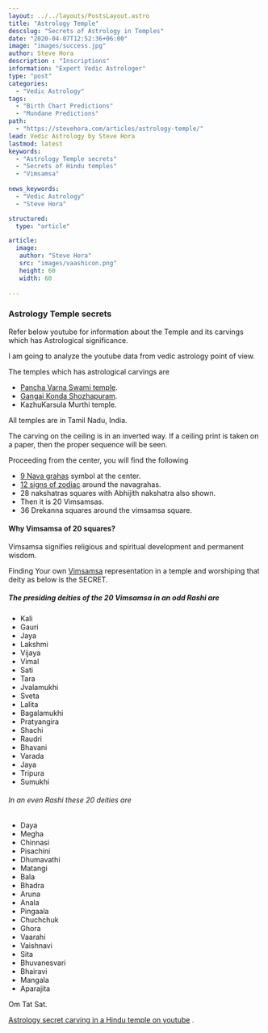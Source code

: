 ```yaml
---
layout: ../../layouts/PostsLayout.astro
title: "Astrology Temple"
descslug: "Secrets of Astrology in Temples"
date: "2020-04-07T12:52:36+06:00"
image: "images/success.jpg"
author: Steve Hora
description : "Inscriptions"
information: "Expert Vedic Astrologer"
type: "post"
categories: 
  - "Vedic Astrology"
tags:
  - "Birth Chart Predictions"
  - "Mundane Predictions"
path:
  - "https://stevehora.com/articles/astrology-temple/"
lead: Vedic Astrology by Steve Hora
lastmod: latest 
keywords:
  - "Astrology Temple secrets"
  - "Secrets of Hindu temples"
  - "Vimsamsa"
  
news_keywords:
  - "Vedic Astrology"
  - "Steve Hora"

structured:
  type: "article"

article:
  image:
   author: "Steve Hora"
   src: "images/vaashicon.png"
   height: 60
   width: 60
  
---
```


### Astrology Temple secrets

Refer below youtube for information about the Temple and its carvings which has
Astrological significance.

I am going to analyze the youtube data from vedic astrology point of view.

The temples which has astrological carvings are
* [Pancha Varna Swami temple](https://en.wikipedia.org/wiki/Panchavarnaswamy_Temple).
* [Gangai Konda Shozhapuram](https://ariyalur.nic.in/tourist-place/gangaikonda-cholapuram/).
* KazhuKarsula Murthi temple.

All temples are in Tamil Nadu, India.

The carving on the ceiling is in an inverted way. If a ceiling print is taken on a paper, then
the proper sequence will be seen.

Proceeding from the center, you will find the following

* [9 Nava grahas](/articles/nava-grahas/) symbol at the center.
* [12 signs of zodiac](/articles/vedic-astrology-meaning/) around the navagrahas.
* 28 nakshatras squares with Abhijith nakshatra also shown.
* Then it is 20 Vimsamsas.
* 36 Drekanna squares around the vimsamsa square.

#### Why Vimsamsa of 20 squares?

 Vimsamsa signifies religious and spiritual development and permanent wisdom.

 Finding Your own [Vimsamsa](https://astrozing.com/vimsamsa-divisional-horoscope-or-varga-birth-chart/) representation in a temple and worshiping that deity as below
 is the SECRET.

##### The presiding deities of the 20 Vimsamsa in an odd Rashi are

* Kali
* Gauri
* Jaya
* Lakshmi
* Vijaya
* Vimal
* Sati
* Tara
* Jvalamukhi
* Sveta
* Lalita
* Bagalamukhi
* Pratyangira
* Shachi
* Raudri
* Bhavani
* Varada
* Jaya
* Tripura
* Sumukhi

###### In an even Rashi these 20 deities are

* Daya
* Megha
* Chinnasi
* Pisachini
* Dhumavathi
* Matangi
* Bala
* Bhadra
* Aruna
* Anala
* Pingaala
* Chuchchuk
* Ghora
* Vaarahi
* Vaishnavi
* Sita
* Bhuvanesvari
* Bhairavi
* Mangala
* Aparajita

Om Tat Sat.

[Astrology secret carving in a Hindu temple on youtube](https://www.youtube.com/watch?v=D1Ifepa_O-I) .